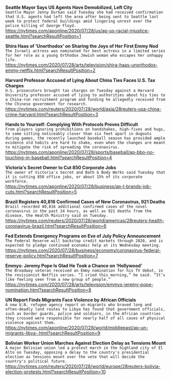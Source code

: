 **Seattle Mayor Says US Agents Have Demobilized, Left City**\
`Seattle Mayor Jenny Durkan said Tuesday she had received confirmation that U.S. agents had left the area after being sent to Seattle last week to protect federal buildings amid lingering unrest over the police killing of George Floyd. `\
https://nytimes.com/aponline/2020/07/28/us/ap-us-racial-injustice-seattle.html?searchResultPosition=1

**Shira Haas of ‘Unorthodox’ on Sharing the Joys of Her First Emmy Nod**\
`The Israeli actress was nominated for best actress in a limited series for her role as a young Orthodox Jewish woman who escapes her unhappy life.`\
https://nytimes.com/2020/07/28/arts/television/shira-haas-unorthodox-emmy-netflix.html?searchResultPosition=2

**Harvard Professor Accused of Lying About China Ties Faces U.S. Tax Charges**\
`U.S. prosecutors brought tax charges on Tuesday against a Harvard University professor accused of lying to authorities about his ties to a China-run recruitment program and funding he allegedly received from the Chinese government for research.`\
https://nytimes.com/reuters/2020/07/28/world/asia/28reuters-usa-china-crime-harvard.html?searchResultPosition=3

**Hands to Yourself: Complying With Protocols Proves Difficult**\
`From players ignoring prohibitions on handshakes, high-fives and hugs, to some sitting noticeably closer than six feet apart in dugouts during games, the recently launched baseball season has provided ample evidence old habits are hard to shake, even when the changes are meant to mitigate the risk of spreading the coronavirus.`\
https://nytimes.com/aponline/2020/07/28/sports/baseball/ap-bbo-no-touching-in-baseball.html?searchResultPosition=4

**Victoria's Secret Owner to Cut 850 Corporate Jobs**\
`The owner of Victoria's Secret and Bath & Body Works said Tuesday that it is cutting 850 office jobs, or about 15% of its corporate workforce. `\
https://nytimes.com/aponline/2020/07/28/business/ap-l-brands-job-cuts.html?searchResultPosition=5

**Brazil Registers 40,816 Confirmed Cases of New Coronavirus, 921 Deaths**\
`Brazil recorded 40,816 additional confirmed cases of the novel coronavirus in the past 24 hours, as well as 921 deaths from the disease, the Health Ministry said on Tuesday.`\
https://nytimes.com/reuters/2020/07/28/world/americas/28reuters-health-coronavirus-brazil.html?searchResultPosition=6

**Fed Extends Emergency Programs on Eve of July Policy Announcement**\
`The Federal Reserve will backstop credit markets through 2020, and is expected to pledge continued economic help at its Wednesday meeting.`\
https://nytimes.com/2020/07/28/business/economy/coronavirus-federal-reserve-policy.html?searchResultPosition=7

**Emmys: Jeremy Pope Is Glad He Took a Chance on ‘Hollywood’**\
`The Broadway veteran received an Emmy nomination for his TV debut, in the revisionist Netflix series. “I cried this morning,” he said. “It’s like feeling seen from a new group of people.”`\
https://nytimes.com/2020/07/28/arts/television/emmys-jeremy-pope-nomination.html?searchResultPosition=8

**UN Report Finds Migrants Face Violence by African Officials**\
`A new U.N. refugee agency report on migrants who braved long and often-deadly land routes to Libya has found that government officials, such as border guards, police and soldiers, in the African countries they crossed were responsible for nearly half of all cases of physical violence against them.`\
https://nytimes.com/aponline/2020/07/28/world/middleeast/ap-un-migrants-libya-.html?searchResultPosition=9

**Bolivian Worker Union Marches Against Election Delay as Tensions Mount**\
`A major Bolivian union led a protest march in the highland city of El Alto on Tuesday, opposing a delay to the country's presidential election as tensions mount over the vote that will decide the country's political future.`\
https://nytimes.com/reuters/2020/07/28/world/europe/28reuters-bolivia-election-protests.html?searchResultPosition=10


